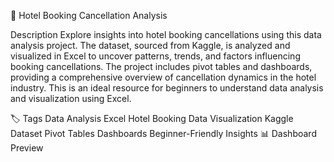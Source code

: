 🏨 Hotel Booking Cancellation Analysis

Description
Explore insights into hotel booking cancellations using this data analysis project. The dataset, sourced from Kaggle, is analyzed and visualized in Excel to uncover patterns, trends, and factors influencing booking cancellations. The project includes pivot tables and dashboards, providing a comprehensive overview of cancellation dynamics in the hotel industry. This is an ideal resource for beginners to understand data analysis and visualization using Excel.

🏷️ Tags
Data Analysis
Excel
Hotel Booking
Data Visualization
Kaggle Dataset
Pivot Tables
Dashboards
Beginner-Friendly
Insights
📊 Dashboard Preview
